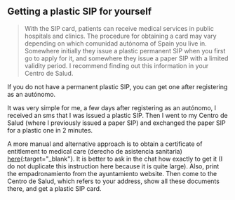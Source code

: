 ## Getting a plastic SIP for yourself

> With the SIP card, patients can receive medical services in public hospitals and clinics. The procedure for obtaining
> a card may vary depending on which comunidad autónoma of Spain you live in. Somewhere initially they issue a plastic
> permanent SIP when you first go to apply for it, and somewhere they issue a paper SIP with a limited validity period. I
> recommend finding out this information in your Centro de Salud.

If you do not have a permanent plastic SIP, you can get one after registering as an autónomo.

It was very simple for me, a few days after registering as an autónomo, I received an sms that I was issued a plastic
SIP. Then I went to my Centro de Salud (where I previously issued a paper SIP) and exchanged the paper SIP for a plastic
one in 2 minutes.

A more manual and alternative approach is to obtain a certificate of entitlement to medical care (derecho de asistencia
sanitaria) [here](https://pssc.seg-social.es/pssc-app-estructurados/asistencia){:target="_blank"}. It is better to ask
in the chat how exactly to get it (I do not duplicate this instruction here because it is quite large). Also, print the
empadronamiento from the ayuntamiento website. Then come to the Centro de Salud, which refers to your address, show all
these documents there, and get a plastic SIP card.
